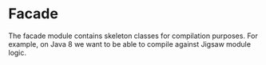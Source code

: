 # Facade

The facade module contains skeleton classes for compilation purposes.
For example, on Java 8 we want to be able to compile against Jigsaw module logic.